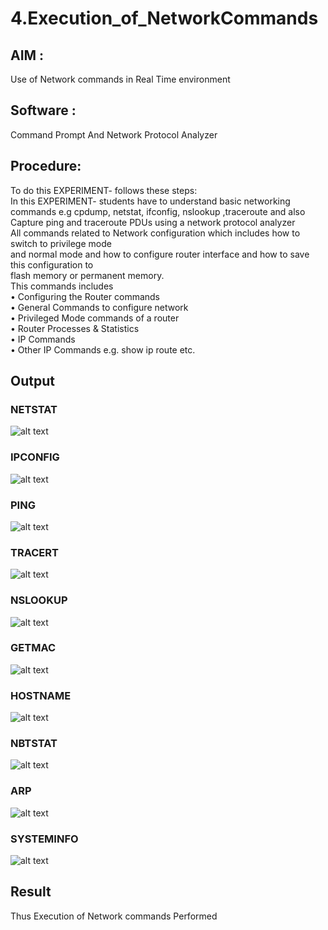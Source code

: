 # 4.Execution_of_NetworkCommands
## AIM :
Use of Network commands in Real Time environment
## Software : 
Command Prompt And Network Protocol Analyzer
## Procedure: 
To do this EXPERIMENT- follows these steps:
<BR>
In this EXPERIMENT- students have to understand basic networking commands e.g cpdump, netstat, ifconfig, nslookup ,traceroute and also Capture ping and traceroute PDUs using a network protocol analyzer 
<BR>
All commands related to Network configuration which includes how to switch to privilege mode
<BR>
and normal mode and how to configure router interface and how to save this configuration to
<BR>
flash memory or permanent memory.
<BR>
This commands includes
<BR>
• Configuring the Router commands
<BR>
• General Commands to configure network
<BR>
• Privileged Mode commands of a router 
<BR>
• Router Processes & Statistics
<BR>
• IP Commands
<BR>
• Other IP Commands e.g. show ip route etc.
<BR>

## Output

### NETSTAT
![alt text](<Screenshot 2024-11-06 134414.png>)



### IPCONFIG
![alt text](<Screenshot 2024-11-06 134450.png>)


### PING
![alt text](<Screenshot 2024-11-06 134546.png>)



### TRACERT
![alt text](<Screenshot 2024-11-06 134822.png>)



### NSLOOKUP
![alt text](nslookup.png)



### GETMAC
![alt text](<Screenshot 2024-11-06 140555.png>)



### HOSTNAME
![alt text](<Screenshot 2024-11-06 140613.png>)



### NBTSTAT
![alt text](<Screenshot 2024-11-06 140633.png>)



### ARP
![alt text](<Screenshot 2024-11-06 140645.png>)


### SYSTEMINFO
![alt text](<Screenshot 2024-11-06 140729.png>)




## Result
Thus Execution of Network commands Performed
